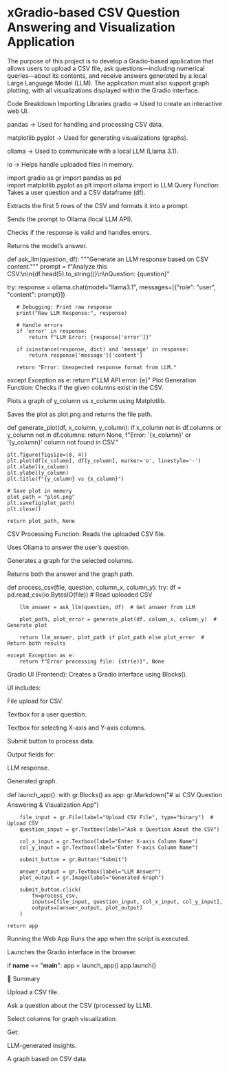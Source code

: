 

# xGradio-based CSV Question Answering and Visualization Application

The purpose of this project is to develop a Gradio-based application that allows users to upload a CSV file, ask questions—including numerical queries—about its contents, and receive answers generated by a local Large Language Model (LLM). The application must also support graph plotting, with all visualizations displayed within the Gradio interface.

Code Breakdown
Importing Libraries
gradio → Used to create an interactive web UI.

pandas → Used for handling and processing CSV data.

matplotlib.pyplot → Used for generating visualizations (graphs).

ollama → Used to communicate with a local LLM (Llama 3.1).

io → Helps handle uploaded files in memory.

import gradio as gr 
import pandas as pd  
import matplotlib.pyplot as plt
import ollama 
import io 
LLM Query Function:
Takes a user question and a CSV dataframe (df).

Extracts the first 5 rows of the CSV and formats it into a prompt.

Sends the prompt to Ollama (local LLM API).

Checks if the response is valid and handles errors.

Returns the model’s answer.

 def ask_llm(question, df):
   """Generate an LLM response based on CSV content."""
   prompt = f"Analyze this CSV:\n\n{df.head(5).to_string()}\n\nQuestion: {question}"

   try:
       response = ollama.chat(model="llama3.1", messages=[{"role": "user", "content": prompt}])

       # Debugging: Print raw response
       print("Raw LLM Response:", response)

       # Handle errors
       if 'error' in response:
           return f"LLM Error: {response['error']}"

       if isinstance(response, dict) and 'message' in response:
           return response['message']['content']
       
       return "Error: Unexpected response format from LLM."

   except Exception as e:
       return f"LLM API error: {e}"
Plot Generation Function:
Checks if the given columns exist in the CSV.

Plots a graph of y_column vs x_column using Matplotlib.

Saves the plot as plot.png and returns the file path.

  def generate_plot(df, x_column, y_column):
    if x_column not in df.columns or y_column not in df.columns:
        return None, f"Error: '{x_column}' or '{y_column}' column not found in CSV."

    plt.figure(figsize=(8, 4))
    plt.plot(df[x_column], df[y_column], marker='o', linestyle='-')
    plt.xlabel(x_column)
    plt.ylabel(y_column)
    plt.title(f"{y_column} vs {x_column}")

    # Save plot in memory
    plot_path = "plot.png"
    plt.savefig(plot_path)
    plt.close()

    return plot_path, None
CSV Processing Function:
Reads the uploaded CSV file.

Uses Ollama to answer the user’s question.

Generates a graph for the selected columns.

Returns both the answer and the graph path.

  def process_csv(file, question, column_x, column_y):
    try:
        df = pd.read_csv(io.BytesIO(file))  # Read uploaded CSV
        
        llm_answer = ask_llm(question, df)  # Get answer from LLM
        
        plot_path, plot_error = generate_plot(df, column_x, column_y)  # Generate plot

        return llm_answer, plot_path if plot_path else plot_error  # Return both results

    except Exception as e:
        return f"Error processing file: {str(e)}", None
Gradio UI (Frontend):
Creates a Gradio interface using Blocks().

UI includes:

File upload for CSV.

Textbox for a user question.

Textbox for selecting X-axis and Y-axis columns.

Submit button to process data.

Output fields for:

LLM response.

Generated graph.

  def launch_app():
    with gr.Blocks() as app:
        gr.Markdown("# 📊 CSV Question Answering & Visualization App")
        
        file_input = gr.File(label="Upload CSV File", type="binary")  # Upload CSV
        question_input = gr.Textbox(label="Ask a Question About the CSV")
        
        col_x_input = gr.Textbox(label="Enter X-axis Column Name")
        col_y_input = gr.Textbox(label="Enter Y-axis Column Name")
        
        submit_button = gr.Button("Submit")

        answer_output = gr.Textbox(label="LLM Answer")
        plot_output = gr.Image(label="Generated Graph")

        submit_button.click(
            fn=process_csv,
            inputs=[file_input, question_input, col_x_input, col_y_input],
            outputs=[answer_output, plot_output]
        )

    return app

Running the Web App
Runs the app when the script is executed.

Launches the Gradio interface in the browser.

 if __name__ == "__main__":
    app = launch_app()
    app.launch()

🔹 Summary

Upload a CSV file.

Ask a question about the CSV (processed by LLM).

Select columns for graph visualization.

Get:

LLM-generated insights.

A graph based on CSV data
